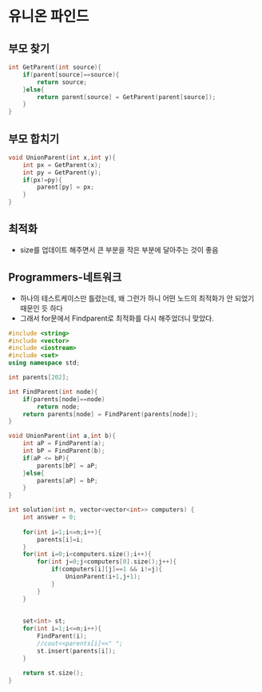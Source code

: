 # 유니온 파인드

## 부모 찾기
``` C++
int GetParent(int source){
    if(parent[source]==source){
        return source;
    }else{
        return parent[source] = GetParent(parent[source]);
    }
}
```

## 부모 합치기
``` C++
void UnionParent(int x,int y){
    int px = GetParent(x);
    int py = GetParent(y);
    if(px!=py){
        parent[py] = px;
    }
}
```

## 최적화
- size를 업데이트 해주면서 큰 부분을 작은 부분에 달아주는 것이 좋음

## Programmers-네트워크
- 하나의 테스트케이스만 틀렸는데, 왜 그런가 하니 어떤 노드의 최적화가 안 되었기 때문인 듯 하다
- 그래서 for문에서 Findparent로 최적화를 다시 해주었더니 맞았다.
``` C++
#include <string>
#include <vector>
#include <iostream>
#include <set>
using namespace std;

int parents[202];

int FindParent(int node){
    if(parents[node]==node)
        return node;
    return parents[node] = FindParent(parents[node]); 
}

void UnionParent(int a,int b){
    int aP = FindParent(a);
    int bP = FindParent(b); 
    if(aP <= bP){
        parents[bP] = aP;
    }else{
        parents[aP] = bP;
    }
}

int solution(int n, vector<vector<int>> computers) {
    int answer = 0;
    
    for(int i=1;i<=n;i++){
        parents[i]=i;
    }
    for(int i=0;i<computers.size();i++){
        for(int j=0;j<computers[0].size();j++){
            if(computers[i][j]==1 && i!=j){
                UnionParent(i+1,j+1);
            }
        }
    }
    
    
    set<int> st;
    for(int i=1;i<=n;i++){
        FindParent(i);
        //cout<<parents[i]<<" ";
        st.insert(parents[i]);
    }
    
    return st.size();
}
```